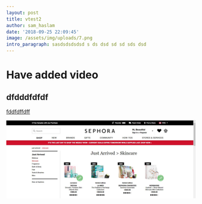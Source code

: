 ```yaml
---
layout: post
title: vtest2
author: sam_haslam
date: '2018-09-25 22:09:45'
image: /assets/img/uploads/7.png
intro_paragraph: sasdsdsdsdsd s ds dsd sd sd sds dsd
---
```

# Have added video

## dfdddfdfdf

[fddfdffdff](https://adam.garrett-harris.com/how-to-easily-embed-youtube-videos-in-jekyll-sites-without-a-plugin/)



![](/assets/img/uploads/seph1.jpg)
